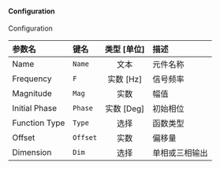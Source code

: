 <!--
DO NOT EDIT THIS FILE DIRECTLY.
This file is generated by tools/comp-docs.js.
All changes will be overwritten by regeneration.
-->

<slot class="model-parameters">

#### Configuration

Configuration

| 参数名 | 键名 | 类型 [单位] | 描述 |
|:------ |:---- |:-----------:|:---- |
| Name | `Name` | 文本 | 元件名称 |
| Frequency | `F` | 实数 [Hz] | 信号频率 |
| Magnitude | `Mag` | 实数 | 幅值 |
| Initial Phase | `Phase` | 实数 [Deg] | 初始相位 |
| Function Type | `Type` | 选择 | 函数类型 |
| Offset | `Offset` | 实数 | 偏移量 |
| Dimension | `Dim` | 选择 | 单相或三相输出 |


</slot>
